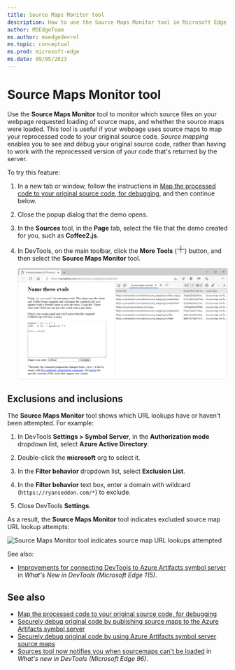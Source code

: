 ```yaml
---
title: Source Maps Monitor tool
description: How to use the Source Maps Monitor tool in Microsoft Edge DevTools.
author: MSEdgeTeam
ms.author: msedgedevrel
ms.topic: conceptual
ms.prod: microsoft-edge
ms.date: 09/05/2023
---
```

# Source Maps Monitor tool

Use the **Source Maps Monitor** tool to monitor which source files on your webpage requested loading of source maps, and whether the source maps were loaded.  This tool is useful if your webpage uses source maps to map your reprocessed code to your original source code.  _Source mapping_ enables you to see and debug your original source code, rather than having to work with the reprocessed version of your code that's returned by the server.


To try this feature:

1. In a new tab or window, follow the instructions in [Map the processed code to your original source code, for debugging](../javascript/source-maps.md), and then continue below.

1. Close the popup dialog that the demo opens.

1. In the **Sources** tool, in the **Page** tab, select the file that the demo created for you, such as **Coffee2.js**.

1. In DevTools, on the main toolbar, click the **More Tools** (![More Tools icon](./source-maps-monitor-tool-images/more-tools-icon-light-theme.png)) button, and then select the **Source Maps Monitor** tool.

   ![The Source Maps Monitor tool](./source-maps-monitor-tool-images/source-maps-monitor-tool.png)


<!-- ====================================================================== -->
## Exclusions and inclusions

The **Source Maps Monitor** tool shows which URL lookups have or haven't been attempted.  For example:

1. In DevTools **Settings > Symbol Server**, in the **Authorization mode** dropdown list, select **Azure Active Directory**.

1. Double-click the **microsoft** org to select it.

1. In the **Filter behavior** dropdown list, select **Exclusion List**.

1. In the **Filter behavior** text box, enter a domain with wildcard (`https://ryanseddon.com/*`) to exclude.

1. Close DevTools **Settings**.

As a result, the **Source Maps Monitor** tool indicates excluded source map URL lookup attempts:

![Source Maps Monitor tool indicates source map URL lookups attempted](./devtools-115-images/source-maps-monitor.png)

See also:
* [Improvements for connecting DevTools to Azure Artifacts symbol server](https://learn.microsoft.com/en-us/microsoft-edge/devtools-guide-chromium/whats-new/2023/07/devtools-115#improvements-for-connecting-devtools-to-azure-artifacts-symbol-server) in _What's New in DevTools (Microsoft Edge 115)_.


<!-- ====================================================================== -->
## See also

* [Map the processed code to your original source code, for debugging](../javascript/source-maps.md)
* [Securely debug original code by publishing source maps to the Azure Artifacts symbol server](../javascript/publish-source-maps-to-azure.md)
* [Securely debug original code by using Azure Artifacts symbol server source maps](../javascript/consume-source-maps-from-azure.md)
* [Sources tool now notifies you when sourcemaps can't be loaded](../whats-new/2021/11/devtools.md#sources-tool-now-notifies-you-when-sourcemaps-cant-be-loaded) in _What's new in DevTools (Microsoft Edge 96)_.

